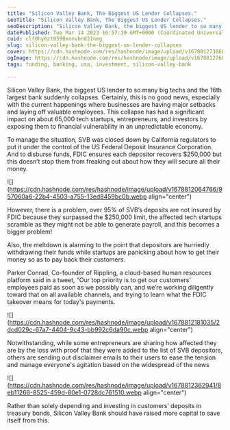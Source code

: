 ```yaml
---
title: "Silicon Valley Bank, The Biggest US Lender Collapses."
seoTitle: "Silicon Valley Bank, The Biggest US Lender Collapses."
seoDescription: "Silicon Valley Bank, the biggest US lender to so many big techs and the 16th largest bank suddenly collapses. SVB now managed by FDIC"
datePublished: Tue Mar 14 2023 16:57:39 GMT+0000 (Coordinated Universal Time)
cuid: clf8hy6zt0590xnnvbnd21neg
slug: silicon-valley-bank-the-biggest-us-lender-collapses
cover: https://cdn.hashnode.com/res/hashnode/image/upload/v1678812738688/13838b66-2b01-4aea-a8fb-180f8db4ca19.jpeg
ogImage: https://cdn.hashnode.com/res/hashnode/image/upload/v1678812760377/22bd2bea-1182-4567-ac12-cbfaaf92fd7e.jpeg
tags: funding, banking, usa, investment, silicon-valley-bank

---
```


Silicon Valley Bank, the biggest US lender to so many big techs and the 16th largest bank suddenly collapses. Certainly, this is no good news, especially with the current happenings where businesses are having major setbacks and laying off valuable employees. This collapse has had a significant impact on about 65,000 tech startups, entrepreneurs, and investors by exposing them to financial vulnerability in an unpredictable economy.

To manage the situation, SVB was closed down by California regulators to put it under the control of the US Federal Deposit Insurance Corporation. And to disburse funds, FDIC ensures each depositor recovers $250,000 but this doesn’t stop them from freaking out about how they will secure all their money. 

![](https://cdn.hashnode.com/res/hashnode/image/upload/v1678812064766/957060a6-22b4-4503-a755-13ed8459bc0b.webp align="center")

However, there is a problem, over 95% of SVB’s deposits are not insured by FDIC because they surpassed the $250,000 limit, the affected tech startups scramble as they might not be able to generate payroll, and this becomes a bigger problem!

Also, the meltdown is alarming to the point that depositors are hurriedly withdrawing their funds while startups are panicking about how to get their money so as to pay back their customers.

Parker Conrad, Co-founder of Rippling, a cloud-based human resources platform said in a tweet, “Our top priority is to get our customers' employees paid as soon as we possibly can, and we’re working diligently toward that on all available channels, and trying to learn what the FDIC takeover means for today's payments.

![](https://cdn.hashnode.com/res/hashnode/image/upload/v1678812181035/2dcd029c-67a7-4404-9c43-bb992c6da90c.webp align="center")

Notwithstanding, while some entrepreneurs are sharing how affected they are by the loss with proof that they were added to the list of SVB depositors, others are sending out disclaimer emails to their users to ease the tension and manage everyone's agitation based on the widespread of the news

![](https://cdn.hashnode.com/res/hashnode/image/upload/v1678812362941/8eb11266-8525-459d-80e1-0728dc761510.webp align="center")

Rather than solely depending and investing in customers’ deposits in treasury bonds, Silicon Valley Bank should have raised more capital to save itself from this.
